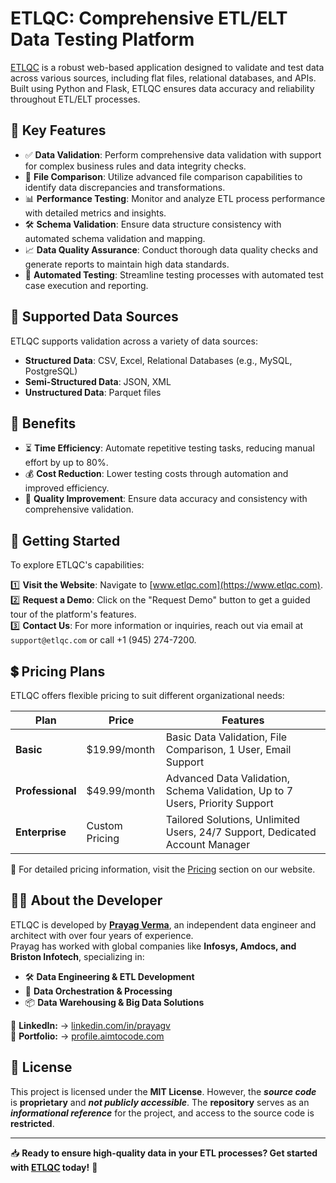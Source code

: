 # ETLQC: Comprehensive ETL/ELT Data Testing Platform

[ETLQC](https://www.etlqc.com) is a robust web-based application designed to validate and test data across various sources, including flat files, relational databases, and APIs. Built using Python and Flask, ETLQC ensures data accuracy and reliability throughout ETL/ELT processes.

## 🚀 Key Features

- ✅ **Data Validation**: Perform comprehensive data validation with support for complex business rules and data integrity checks.
- 🔄 **File Comparison**: Utilize advanced file comparison capabilities to identify data discrepancies and transformations.
- 📊 **Performance Testing**: Monitor and analyze ETL process performance with detailed metrics and insights.
- 🛠️ **Schema Validation**: Ensure data structure consistency with automated schema validation and mapping.
- 📈 **Data Quality Assurance**: Conduct thorough data quality checks and generate reports to maintain high data standards.
- 🤖 **Automated Testing**: Streamline testing processes with automated test case execution and reporting.

## 📁 Supported Data Sources

ETLQC supports validation across a variety of data sources:

- **Structured Data**: CSV, Excel, Relational Databases (e.g., MySQL, PostgreSQL)
- **Semi-Structured Data**: JSON, XML
- **Unstructured Data**: Parquet files

## 🎯 Benefits

- ⏳ **Time Efficiency**: Automate repetitive testing tasks, reducing manual effort by up to 80%.
- 💰 **Cost Reduction**: Lower testing costs through automation and improved efficiency.
- 📌 **Quality Improvement**: Ensure data accuracy and consistency with comprehensive validation.

## 🏁 Getting Started

To explore ETLQC's capabilities:

1️⃣ **Visit the Website**: Navigate to [www.etlqc.com](https://www.etlqc.com).  
2️⃣ **Request a Demo**: Click on the "Request Demo" button to get a guided tour of the platform's features.  
3️⃣ **Contact Us**: For more information or inquiries, reach out via email at `support@etlqc.com` or call +1 (945) 274-7200.  

## 💲 Pricing Plans

ETLQC offers flexible pricing to suit different organizational needs:

| Plan          | Price          | Features |
|--------------|---------------|----------|
| **Basic**    | $19.99/month   | Basic Data Validation, File Comparison, 1 User, Email Support |
| **Professional** | $49.99/month | Advanced Data Validation, Schema Validation, Up to 7 Users, Priority Support |
| **Enterprise**  | Custom Pricing | Tailored Solutions, Unlimited Users, 24/7 Support, Dedicated Account Manager |

🔗 For detailed pricing information, visit the [Pricing](https://www.etlqc.com/#pricing) section on our website.

## 👨‍💻 About the Developer

ETLQC is developed by **[Prayag Verma](https://www.linkedin.com/in/prayagv/)**, an independent data engineer and architect with over four years of experience.  
Prayag has worked with global companies like **Infosys, Amdocs, and Briston Infotech**, specializing in:

- 🛠 **Data Engineering & ETL Development**
- 🔄 **Data Orchestration & Processing**
- 📦 **Data Warehousing & Big Data Solutions**

🔗 **LinkedIn:**  → [linkedin.com/in/prayagv](https://www.linkedin.com/in/prayagv/)  
🔗 **Portfolio:**  → [profile.aimtocode.com](https://profile.aimtocode.com/)

## 📜 License

This project is licensed under the **MIT License**. However, the ***source code*** is **proprietary** and ***not publicly accessible***. The **repository** serves as an ***informational reference*** for the project, and access to the source code is **restricted**.

---

📥 **Ready to ensure high-quality data in your ETL processes? Get started with [ETLQC](https://www.etlqc.com) today!** 🚀
